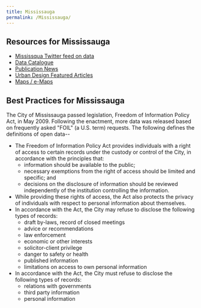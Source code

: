 ```yaml
---
title: Mississauga
permalink: /Mississauga/
---
```


Resources for Mississauga
-------------------------

-   [Mississqua Twitter feed on data](http://twitter.com/mississaugadata)
-   [Data Catalogue](http://www.mississauga.ca/portal/residents/mississaugadata)
-   [Publication News](http://www.mississauga.ca/portal/residents/publicationnews)
-   [Urban Design Featured Articles](http://www.mississauga.ca/portal/residents/urbandesign)
-   [Maps / e-Maps](http://www.mississauga.ca/portal/services/maps)

Best Practices for Mississauga
------------------------------

The City of Mississauga passed legislation, Freedom of Information Policy Act, in May 2009. Following the enactment, more data was released based on frequently asked "FOIL" (a U.S. term) requests. The following defines the definitions of open data--

-   The Freedom of Information Policy Act provides individuals with a right of access to certain records under the custody or control of the City, in accordance with the principles that:
    -   information should be available to the public;
    -   necessary exemptions from the right of access should be limited and specific; and
    -   decisions on the disclosure of information should be reviewed independently of the institution controlling the information.
-   While providing these rights of access, the Act also protects the privacy of individuals with respect to personal information about themselves.
-   In accordance with the Act, the City may refuse to disclose the following types of records:
    -   draft by-laws, record of closed meetings
    -   advice or recommendations
    -   law enforcement
    -   economic or other interests
    -   solicitor-client privilege
    -   danger to safety or health
    -   published information
    -   limitations on access to own personal information
-   In accordance with the Act, the City must refuse to disclose the following types of records:
    -   relations with governments
    -   third party information
    -   personal information
